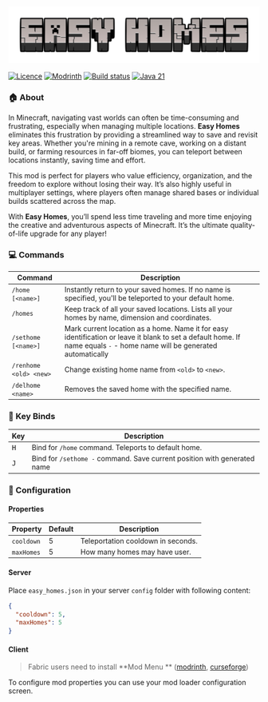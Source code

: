 ![Logo](docs/logo.png)

[![Licence](https://img.shields.io/badge/license-MIT-blue.svg)](https://opensource.org/license/mit)
[![Modrinth](https://img.shields.io/modrinth/game-versions/easy-homes?style=flat)](https://modrinth.com/mod/easy-homes)
[![Build status](https://img.shields.io/github/actions/workflow/status/ivkond-mc/easy-homes/gradle-publish.yml)](https://github.com/ivkond-mc/easy-homes/actions/workflows/gradle-publish.yml)
[![Java 21](https://img.shields.io/badge/java-21%2B-blue)](https://adoptium.net/temurin/releases/?version=21)

### :house: About

In Minecraft, navigating vast worlds can often be time-consuming and frustrating, especially when managing multiple
locations. **Easy Homes** eliminates this frustration by providing a streamlined way to save and revisit key areas.
Whether
you're mining in a remote cave, working on a distant build, or farming resources in far-off biomes, you can teleport
between locations instantly, saving time and effort.

This mod is perfect for players who value efficiency, organization, and the freedom to explore without losing their way.
It’s also highly useful in multiplayer settings, where players often manage shared bases or individual builds scattered
across the map.

With **Easy Homes**, you’ll spend less time traveling and more time enjoying the creative and adventurous aspects of
Minecraft. It’s the ultimate quality-of-life upgrade for any player!

### :computer: Commands

| Command                | Description                                                                                                                                                              |
|------------------------|--------------------------------------------------------------------------------------------------------------------------------------------------------------------------|
| `/home [<name>]`       | Instantly return to your saved homes. If no name is specified, you'll be teleported to your default home.                                                                |
| `/homes`               | Keep track of all your saved locations. Lists all your homes by name, dimension and coordinates.                                                                         |
| `/sethome [<name>]`    | Mark current location as a home. Name it for easy identification or leave it blank to set a default home. If name equals `-` - home name will be generated automatically |
| `/renhome <old> <new>` | Change existing home name from `<old>` to `<new>`.                                                                                                                       |
| `/delhome <name>`      | Removes the saved home with the specified name.                                                                                                                          |

### :musical_keyboard: Key Binds

| Key          | Description                                                              |
|--------------|--------------------------------------------------------------------------|
| <kbd>H</kbd> | Bind for `/home` command. Teleports to default home.                     |
| <kbd>J</kbd> | Bind for `/sethome -` command. Save current position with generated name |

### :wrench: Configuration

#### Properties

| Property   | Default | Description                        |
|------------|---------|------------------------------------|
| `cooldown` | 5       | Teleportation cooldown in seconds. |
| `maxHomes` | 5       | How many homes may have user.      |

#### Server

Place `easy_homes.json` in your server `config` folder with following content:

```json
{
  "cooldown": 5,
  "maxHomes": 5
}
```

#### Client

> Fabric users need to install **Mod Menu
** ([modrinth](https://modrinth.com/mod/modmenu), [curseforge](https://www.curseforge.com/minecraft/mc-mods/fabric-api))

To configure mod properties you can use your mod loader configuration screen.
